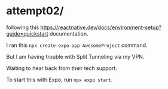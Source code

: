 # attempt02/

following this https://reactnative.dev/docs/environment-setup?guide=quickstart documentation.

I ran this `npx create-expo-app AwesomeProject` command.

But I am having trouble with Split Tunneling via my VPN.

Waiting to hear back from their tech support.

To start this with Expo, run `npx expo start`.
